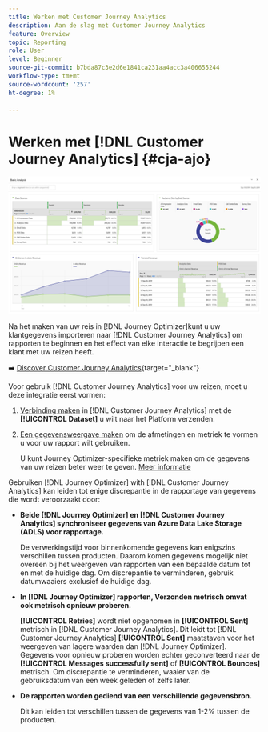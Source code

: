```yaml
---
title: Werken met Customer Journey Analytics
description: Aan de slag met Customer Journey Analytics
feature: Overview
topic: Reporting
role: User
level: Beginner
source-git-commit: b7bda87c3e2d6e1841ca231aa4acc3a406655244
workflow-type: tm+mt
source-wordcount: '257'
ht-degree: 1%

---
```


# Werken met [!DNL Customer Journey Analytics] {#cja-ajo}

![](assets/cja.png)

Na het maken van uw reis in [!DNL Journey Optimizer]kunt u uw klantgegevens importeren naar [!DNL Customer Journey Analytics] om rapporten te beginnen en het effect van elke interactie te begrijpen een klant met uw reizen heeft.

➡️ [Discover Customer Journey Analytics](https://experienceleague.adobe.com/docs/analytics-platform/using/cja-landing.html){target=&quot;_blank&quot;}

Voor gebruik [!DNL Customer Journey Analytics] voor uw reizen, moet u deze integratie eerst vormen:

1. [Verbinding maken](https://experienceleague.adobe.com/docs/analytics-platform/using/cja-connections/create-connection.html) in [!DNL Customer Journey Analytics] met de **[!UICONTROL Dataset]** u wilt naar het Platform verzenden.

1. [Een gegevensweergave maken](https://experienceleague.adobe.com/docs/analytics-platform/using/cja-dataviews/create-dataview.html) om de afmetingen en metriek te vormen u voor uw rapport wilt gebruiken.

   U kunt Journey Optimizer-specifieke metriek maken om de gegevens van uw reizen beter weer te geven. [Meer informatie](https://experienceleague.adobe.com/docs/analytics-platform/using/integrations/ajo.html#configure-the-data-view-to-accommodate-journey-optimizer-dimensions-and-metrics)


Gebruiken [!DNL Journey Optimizer] with [!DNL Customer Journey Analytics] kan leiden tot enige discrepantie in de rapportage van gegevens die wordt veroorzaakt door:

* **Beide [!DNL Journey Optimizer] en [!DNL Customer Journey Analytics] synchroniseer gegevens van Azure Data Lake Storage (ADLS) voor rapportage.**

   De verwerkingstijd voor binnenkomende gegevens kan enigszins verschillen tussen producten. Daarom komen gegevens mogelijk niet overeen bij het weergeven van rapporten van een bepaalde datum tot en met de huidige dag. Om discrepantie te verminderen, gebruik datumwaaiers exclusief de huidige dag.

* **In [!DNL Journey Optimizer] rapporten, Verzonden metrisch omvat ook metrisch opnieuw proberen.**

   **[!UICONTROL Retries]** wordt niet opgenomen in **[!UICONTROL Sent]** metrisch in [!DNL Customer Journey Analytics]. Dit leidt tot [!DNL Customer Journey Analytics] **[!UICONTROL Sent]** maatstaven voor het weergeven van lagere waarden dan [!DNL Journey Optimizer]. Gegevens voor opnieuw proberen worden echter geconverteerd naar de **[!UICONTROL Messages successfully sent]** of **[!UICONTROL Bounces]** metrisch.
Om discrepantie te verminderen, waaier van de gebruiksdatum van een week geleden of zelfs later.

* **De rapporten worden gediend van een verschillende gegevensbron.**

   Dit kan leiden tot verschillen tussen de gegevens van 1-2% tussen de producten.
